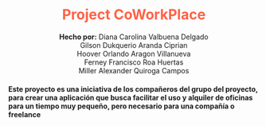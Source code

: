 <div align="center">
	<h1 style="color:Tomato;"><strong>Project CoWorkPlace</strong></h1>
	<strong>Hecho por:</strong> Diana Carolina Valbuena Delgado<br>
  Gilson Dukquerio Aranda Ciprian<br>
  Hoover Orlando Aragon Villanueva<br>
  Ferney Francisco Roa Huertas<br>
  Miller Alexander Quiroga Campos<br>
</div>

#### Este proyecto es una iniciativa de los compañeros del grupo del proyecto, para crear una aplicación que busca facilitar el uso y alquiler de oficinas para un tiempo muy pequeño, pero necesario para una compañía o freelance
